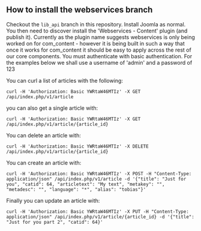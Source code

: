 ## How to install the webservices branch
Checkout the `lib_api` branch in this repository. Install Joomla as normal. You then need to discover install the 'Webservices - Content'
plugin (and publish it). Currently as the plugin name suggests webservices is only being worked on for com_content - however
it is being built in such a way that once it works for com_content it should be easy to apply across the rest of our
core components. You must authenticate with basic authentication. For the examples below we shall use a username of
'admin' and a password of 123

You can curl a list of articles with the following:

`curl -H 'Authorization: Basic YWRtaW46MTIz' -X GET /api/index.php/v1/article`

you can also get a single article with:

`curl -H 'Authorization: Basic YWRtaW46MTIz' -X GET /api/index.php/v1/article/{article_id}`

You can delete an article with:

`curl -H 'Authorization: Basic YWRtaW46MTIz' -X DELETE /api/index.php/v1/article/{article_id}`

You can create an article with:

`curl -H 'Authorization: Basic YWRtaW46MTIz' -X POST -H "Content-Type: application/json" /api/index.php/v1/article -d '{"title": "Just for you", "catid": 64, "articletext": "My text", "metakey": "", "metadesc": "", "language": "*", "alias": "tobias"}'`	

Finally you can update an article with:

`curl -H 'Authorization: Basic YWRtaW46MTIz' -X PUT -H "Content-Type: application/json" /api/index.php/v1/article/{article_id} -d '{"title": "Just for you part 2", "catid": 64}'`	
